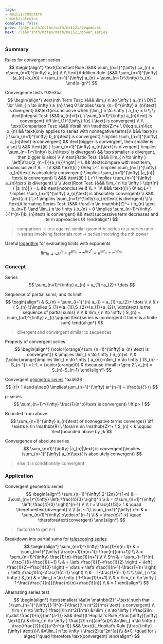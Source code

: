 ```yaml
---
tags:
- ma1521/chapter6
- math/calculus
complete: false
prev: /labyrinth/notes/math/ma1521/sequences
next: /labyrinth/notes/math/ma1521/power_series
---
```


   

### Summary
Rules for convergent series
$$
\begin{align*}
\text{Constant Rule :}&&& \sum_{n=1}^{\infty} ca_{n} = c\sum_{n=1}^{\infty} a_{n} \\
\\
\text{Addition Rule :}&&& \sum_{n=1}^{\infty} (a_{n}+b_{n}) = \sum_{n=1}^{\infty} a_{n} + \sum_{n=1}^{\infty} b_{n}
\end{align*}
$$

Convergence tests ^02e3ba
$$
\begin{align*}
\text{nth Term Test: }&&& \lim_{ n \to \infty } a_{n} \ DNE \lor \lim_{ n \to \infty } a_{n} \neq 0 \implies \sum_{n=1}^{\infty} a_{n}\text{ is divergent} &&\text{inconclusive when }\lim_{ n \to \infty } a_{n} = 0 \\
\\
\text{Integral Test: }&&& a_{n}=f(x), \ \sum_{n=1}^{\infty} a_{n}\text{ is convergent} \iff \int_{1}^{\infty} f(x) \ \text{ is convergent} \\
\\
\text{Comparison Test: }&&& \forall n\in \mathbb{Z}^+ \ 0\leq a_{n}\leq b_{n} && \text{only applies to series with nonnegative terms}\\
&&& \text{(i) } \sum_{n=1}^{\infty} b_{n}\text{ is convergent} \implies \sum_{n=1}^{\infty} a_{n}\text{ is convergent} && \text{bigger is convergent, then smaller is also} \\
&&& \text{(ii) } \sum_{n=1}^{\infty} a_{n}\text{ is divergent} \implies \sum_{n=1}^{\infty} b_{n}\text{ is divergent} && \text{smaller is divergent, then bigger is also} \\
\\
\text{Ratio Test: }&&& \lim_{ n \to \infty } \left|\frac{a_{n+1}}{a_{n}}\right| = L && \text{compare with next term, inconclusive if }L = 1\\
&&& \text{(i) } 0\leq L<1 \implies \sum_{n=1}^{\infty} a_{n}\text{ is absolutely convergent} \implies \sum_{n=1}^{\infty} |a_{n}| \text{ is convergent} \\
&&& \text{(ii) } L>1 \implies \sum_{n=1}^{\infty} a_{n}\text{ is divergent} \\
\\
\text{Root Test: }&&& \lim_{ n \to \infty } \sqrt[n]{ |a_{n}| } = L && \text{inconclusive if }L = 1\\
&&& \text{(i) } 0\leq L<1 \implies \sum_{n=1}^{\infty} a_{n}\text{ is absolutely convergent} \\
&&& \text{(ii) } L>1 \implies \sum_{n=1}^{\infty} a_{n}\text{ is divergent} \\
\\
\text{Alternating Series Test: }&&& \forall n \in \mathbb{Z}^+ \ b_{n} \geq b_{n+1} \land \lim_{ n \to \infty } b_{n} = 0 \implies \sum_{n=1}^{\infty} (-1)^{n-1}b_{n}\text{ is convergent} && \text{successive term decreases and term approaches 0}
\end{align*}
$$
> comparison -> test against similar geometric series or p-series
> ratio -> series involving factorials
> root -> series involving the nth power

Useful [logarithm](/labyrinth/notes/math/math_fundementals/rules_of_logarithms) for evaluating limits with exponents
$$
\lim_{ n \to \infty } u^n = e^{\lim_{ n \to \infty } \ln u^n} = e^{\lim_{ n \to \infty } n \ln u}
$$

### Concept
Series
$$
\sum_{n=1}^{\infty} a_{n} = a_{1}+a_{2}+ \dots
$$

Sequence of partial sums, and its limit
$$
\begin{align*}
& S_{n} = \sum_{i=1}^{n} a_{i} = a_{1}+a_{2}+ \dots \\
\\
& \{ S_{n} \}\implies S_{1}=(a_{1}),S_{2}=(a_{1}+a_{2}), \dots\text{ is the sequence of partial sums} \\
\\
& \lim_{ n \to \infty } S_{n} = \sum_{i=1}^{\infty} a_{i} \qquad \text{series is convergent if there is a finite sum}
\end{align*}
$$
> divergent and convergent similar to sequences

Property of convergent series
$$
\begin{align*}
{\color{orange}\sum_{n=1}^{\infty} a_{n} \text{ is convergent}} & \implies \lim_{ n \to \infty } S_{n}=L \\
& {\color{orange}\implies \lim_{ n \to \infty } a_{n}}=\lim_{ n \to \infty } (S_{n} - S_{n-1}) = L-L = {\color{orange}0} & \because \forall n \geq 2 \ a_{n} = S_{n}-S_{n-1}
\end{align*}
$$

Convergent [geometric series](/labyrinth/notes/math/ma1301/geometric_series) ^aa4638
$$
|r|< 1 \land a\neq0 \implies\sum_{n=1}^{\infty} ar^{n-1} = \frac{a}{1-r}
$$

p-series
$$
\sum_{n=1}^{\infty} \frac{1}{n^p}\text{ is convergent} \iff p> 1
$$

Bounded from above
$$
\sum_{n=1}^{\infty} a_{n}\text{ of nonnegative terms converges} \iff \exists k \in \mathbb{R} \ \forall n \in \mathbb{Z}^+ \ S_{n} < k \qquad \text{bounded above by }k
$$

Convergence of absolute series
$$
\sum_{n=1}^{\infty} |a_{n}|\text{ is convergent}\implies \sum_{n=1}^{\infty} a_{n}\text{ is absolutely convergent}
$$
> else it is conditionally convergent

### Application
Convergent geometric series
$$
\begin{align*}
\sum_{n=1}^{\infty} 2^{2n}3^{1-n} & = 3\sum_{n=1}^{\infty} \left( \frac{4}{3} \right)^n \\
& = 4\sum_{n=1}^{\infty} \left( \frac{4}{3} \right)^{n-1} \\
\\
r = \frac{4}{3}> 1 & \quad \therefore\text{divergent} \\
\\
|x| < 1,\ \sum_{n=1}^{\infty} x^n & = \sum_{n=1}^{\infty} x\cdot x^{n-1} \\
& = \frac{x}{1-x} \quad \therefore\text{convergent}
\end{align*}
$$
> factorize to get n-1

Breakdown into partial sums for [telescoping series](/labyrinth/notes/math/ma1301/telescoping_series)
$$
\begin{align*}
\sum_{n=1}^{\infty} \frac{1}{n(n+1)} & = \sum_{n=1}^{\infty} \frac{n+1}{n(n+1)}-\frac{n}{n(n+1)} \\
& = \sum_{n=1}^{\infty} \frac{1}{n}-\frac{1}{n+1} \\
\\
S^n & = \sum_{i=1}^{n} \frac{1}{i}-\frac{1}{i+1} \\
& = \left( \frac{1}{1}-\frac{1}{2} \right) + \left( \frac{1}{2}-\frac{1}{3} \right) + \dots + \left( \frac{1}{n-1}-\frac{1}{n} \right) + \left( \frac{1}{n}-\frac{1}{n+1} \right) \\
& = 1-\frac{1}{n+1} \\
\\
\lim_{ n \to \infty } S_{n} & = \lim_{ n \to \infty } 1-\frac{1}{n+1} \\
& = \lim_{ n \to \infty } 1-\frac{\frac{1}{n}}{\frac{n}{n}+\frac{1}{n}} \\
& = 1
\end{align*}
$$

Alternating series test
$$
\begin{align*}
\text{smallest }&a\in \mathbb{Z}^+\text{ such that }\sum_{n=1}^{\infty}(-1)^{n-1}\frac{(\ln n)^2}{n^a} \text{ is convergent} \\
\lim_{ n \to \infty } \frac{(\ln n)^2}{n^a} &=\lim_{ n \to \infty } \frac{2\ln n\cdot \frac{1}{n}}{an^{a-1}} &&& \text{(L'Hopital's Rule }\frac{\infty}{\infty} \text{)}\\
&=\lim_{ n \to \infty } \frac{2\ln n}{an^{a}}\\
&=\lim_{ n \to \infty } \frac{\frac{2}{n}}{a^2n^{a-1}} &&& \text{(L'Hopital's Rule }\frac{\infty}{\infty} \text{)}\\
&=\lim_{ n \to \infty } \frac{2}{a^2n^{a}}\\
&=0, \quad for \ a\geq1 \quad \therefore \text{convergent}
\end{align*}
$$

